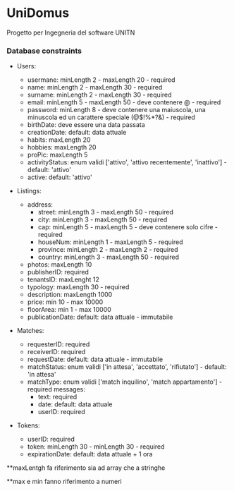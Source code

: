 # UniDomus
Progetto per Ingegneria del software UNITN

### Database constraints
- Users:
	- usermane: minLength 2 - maxLength 20 - required
	- name: minLength 2 - maxLength 30 - required
	- surname: minLength 2 - maxLength 30 - required
	- email: minLength 5 - maxLength 50 - deve contenere @ - required
	- password: minLength 8 - deve contenere una maiuscola, una minuscola ed un carattere speciale (@$!%*?&) - required
	- birthDate: deve essere una data passata
	- creationDate: default: data attuale
	- habits: maxLength 20
	- hobbies: maxLength 20
	- proPic: maxLength 5
	- activityStatus: enum validi ['attivo', 'attivo recentemente', 'inattivo'] - default: 'attivo'
	- active: default: 'attivo'

- Listings:
	- address:
		- street: minLength 3 - maxLength 50 - required
		- city: minLength 3 - maxLength 50 - required
		- cap: minLength 5 - maxLength 5 - deve contenere solo cifre - required
		- houseNum: minLength 1 - maxLength 5 - required
		- province: minLength 2 - maxLength 2 - required
		- country: minLength 3 - maxLength 50 - required
	- photos: maxLength 10
	- publisherID: required
	- tenantsID: maxLenght 12
	- typology: maxLength 30  - required
	- description: maxLength 1000
	- price: min 10 - max 10000
	- floorArea: min 1 - max 10000
	- publicationDate: default: data attuale - immutabile

- Matches: 
	- requesterID: required
	- receiverID: required
	- requestDate: default: data attuale - immutabile
	- matchStatus: enum validi ['in attesa', 'accettato', 'rifiutato'] - default: 'in attesa'
	- matchType: enum validi ['match inquilino', 'match appartamento'] - required
	messages:
		- text: required
		- date: default: data attuale
		- userID: required

- Tokens: 
	- userID: required
	- token: minLength 30 - minLength 30 - required
	- expirationDate: default: data attuale + 1 ora

**maxLentgh fa riferimento sia ad array che a stringhe

**max e min fanno riferimento a numeri
